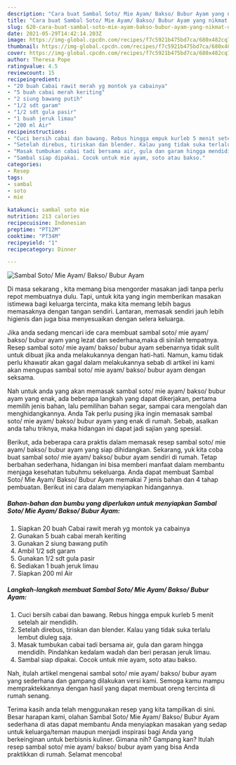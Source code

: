 ```yaml
---
description: "Cara buat Sambal Soto/ Mie Ayam/ Bakso/ Bubur Ayam yang nikmat Untuk Jualan"
title: "Cara buat Sambal Soto/ Mie Ayam/ Bakso/ Bubur Ayam yang nikmat Untuk Jualan"
slug: 620-cara-buat-sambal-soto-mie-ayam-bakso-bubur-ayam-yang-nikmat-untuk-jualan
date: 2021-05-29T14:42:14.203Z
image: https://img-global.cpcdn.com/recipes/f7c5921b475bd7ca/680x482cq70/sambal-soto-mie-ayam-bakso-bubur-ayam-foto-resep-utama.jpg
thumbnail: https://img-global.cpcdn.com/recipes/f7c5921b475bd7ca/680x482cq70/sambal-soto-mie-ayam-bakso-bubur-ayam-foto-resep-utama.jpg
cover: https://img-global.cpcdn.com/recipes/f7c5921b475bd7ca/680x482cq70/sambal-soto-mie-ayam-bakso-bubur-ayam-foto-resep-utama.jpg
author: Theresa Pope
ratingvalue: 4.5
reviewcount: 15
recipeingredient:
- "20 buah Cabai rawit merah yg montok ya cabainya"
- "5 buah cabai merah keriting"
- "2 siung bawang putih"
- "1/2 sdt garam"
- "1/2 sdt gula pasir"
- "1 buah jeruk limau"
- "200 ml Air"
recipeinstructions:
- "Cuci bersih cabai dan bawang. Rebus hingga empuk kurleb 5 menit setelah air mendidih."
- "Setelah direbus, tiriskan dan blender. Kalau yang tidak suka terlalu lembut diuleg saja."
- "Masak tumbukan cabai tadi bersama air, gula dan garam hingga mendidih. Pindahkan kedalam wadah dan beri perasan jeruk limau."
- "Sambal siap dipakai. Cocok untuk mie ayam, soto atau bakso."
categories:
- Resep
tags:
- sambal
- soto
- mie

katakunci: sambal soto mie 
nutrition: 213 calories
recipecuisine: Indonesian
preptime: "PT12M"
cooktime: "PT34M"
recipeyield: "1"
recipecategory: Dinner

---
```



![Sambal Soto/ Mie Ayam/ Bakso/ Bubur Ayam](https://img-global.cpcdn.com/recipes/f7c5921b475bd7ca/680x482cq70/sambal-soto-mie-ayam-bakso-bubur-ayam-foto-resep-utama.jpg)

Di masa  sekarang , kita memang bisa mengorder masakan jadi tanpa perlu repot membuatnya dulu. Tapi, untuk kita yang ingin memberikan masakan istimewa bagi keluarga tercinta, maka kita memang lebih bagus memasaknya dengan tangan sendiri. Lantaran, memasak sendiri jauh lebih higienis dan juga bisa menyesuaikan dengan selera keluarga.

Jika anda sedang mencari ide cara membuat sambal soto/ mie ayam/ bakso/ bubur ayam yang lezat dan sederhana,maka di sinilah tempatnya. Resep sambal soto/ mie ayam/ bakso/ bubur ayam  sebenarnya tidak sulit untuk dibuat jika anda melakukannya dengan hati-hati. Namun, kamu tidak perlu khawatir akan gagal dalam melakukannya 
sebab di artikel ini kami akan mengupas sambal soto/ mie ayam/ bakso/ bubur ayam dengan seksama.  



Nah untuk anda yang akan memasak sambal soto/ mie ayam/ bakso/ bubur ayam yang enak, ada beberapa langkah yang dapat dikerjakan, pertama memilih jenis bahan, lalu pemilihan bahan segar, sampai cara mengolah dan menghidangkannya. Anda Tak perlu pusing jika ingin memasak sambal soto/ mie ayam/ bakso/ bubur ayam yang enak di rumah. Sebab, asalkan anda  tahu triknya, maka hidangan ini dapat jadi sajian yang spesial.

Berikut, ada beberapa cara praktis  dalam memasak resep sambal soto/ mie ayam/ bakso/ bubur ayam yang siap dihidangkan. Sekarang, yuk kita coba buat sambal soto/ mie ayam/ bakso/ bubur ayam sendiri di rumah. Tetap berbahan sederhana, hidangan ini bisa memberi manfaat dalam membantu menjaga kesehatan tubuhmu sekeluarga. Anda dapat membuat Sambal Soto/ Mie Ayam/ Bakso/ Bubur Ayam memakai 7 jenis bahan dan 4 tahap pembuatan. Berikut ini cara dalam menyiapkan hidangannya.

<!--inarticleads1-->

##### Bahan-bahan dan bumbu yang diperlukan untuk menyiapkan Sambal Soto/ Mie Ayam/ Bakso/ Bubur Ayam:

1. Siapkan 20 buah Cabai rawit merah yg montok ya cabainya
1. Gunakan 5 buah cabai merah keriting
1. Gunakan 2 siung bawang putih
1. Ambil 1/2 sdt garam
1. Gunakan 1/2 sdt gula pasir
1. Sediakan 1 buah jeruk limau
1. Siapkan 200 ml Air




<!--inarticleads2-->

##### Langkah-langkah membuat Sambal Soto/ Mie Ayam/ Bakso/ Bubur Ayam:

1. Cuci bersih cabai dan bawang. Rebus hingga empuk kurleb 5 menit setelah air mendidih.
1. Setelah direbus, tiriskan dan blender. Kalau yang tidak suka terlalu lembut diuleg saja.
1. Masak tumbukan cabai tadi bersama air, gula dan garam hingga mendidih. Pindahkan kedalam wadah dan beri perasan jeruk limau.
1. Sambal siap dipakai. Cocok untuk mie ayam, soto atau bakso.




Nah, itulah artikel mengenai  sambal soto/ mie ayam/ bakso/ bubur ayam  yang sederhana dan gampang dilakukan versi kami. Semoga kamu mampu mempraktekkannya dengan hasil yang dapat membuat oreng tercinta di rumah senang. 

Terima kasih anda telah menggunakan resep yang kita tampilkan di sini. Besar harapan kami, olahan  Sambal Soto/ Mie Ayam/ Bakso/ Bubur Ayam sederhana di atas dapat membantu Anda menyiapkan masakan yang sedap untuk keluarga/teman maupun menjadi inspirasi bagi Anda yang berkeinginan untuk berbisnis kuliner. Gimana nih? Gampang kan? Itulah resep sambal soto/ mie ayam/ bakso/ bubur ayam yang bisa Anda praktikkan di rumah. Selamat mencoba!

